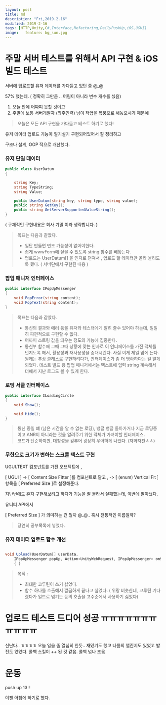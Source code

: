 ```yaml
---
layout: post
title: md
description: "Fri,2019.2.16"
modified: 2019-2-16
tags: [HTTP,Unity,C#,Interface,Refactoring,DailyPushUp,iOS,UGUI]
image:   feature: bg_sun.jpg
---
```





# 주말 서버 테스트를 위해서 API 구현 & iOS 빌드 테스트 

서버에 업로드할 유저 데이터를 가다듬고 있던 중 @_@ 

57% 했는데. ( 정확히 그만큼 .. 어림이 아니라 변수 개수를 셌음)

1. 오늘 안에 어짜피 못할 것이고 
2. 주말에 보통 서버개발자 (외주인력) 님이 작업을 폭풍으로 해놓으시기 때문에 

> 오늘은 모든 API 구현을 가다듬고 테스트 하기로 했다!

유저 데이터 업로드 기능이 얼기설기 구현되어있어서 잘 정리하고 

구조나 설계, OOP 적으로 개선했다. 

### 유저 단일 데이터 
```csharp
public class UserDatum
{

    string Key;
    string TypeString;
    string Value;

    public UserDatum(string key, string type, string value);
    public string GetKey();
    public string GetServerSupportedValueString();  
}
 ```
 ( 구체적인 구현내용은 회사 기밀 이라 생략합니다. )
> 목표는 다음과 같았다. 
> - 일단 만들면 변조 가능성이 없어야한다. 
> - 쉽게 wwwForm에 싣을 수 있도록 string 함수를 빼놓는다. 
> - 업로드는 UserDatum[] 을 인자로 던져서 , 업로드 할 데이터만 골라 올리도록 했다. ( 서버단에서 구현된 내용 )

### 팝업 매니저 인터페이스
```csharp
public interface IPopUpMessenger
{
    void PopError(string content);
    void PopText(string content);
}
```
> 목표는 다음과 같았다.
> - 통신의 결과와 에러 등을 유저와 테스터에게 알려 줄수 있어야 하는데, 일일히 파편적으로 구현할 수 없다.
> - 어짜피 스트링 값을 띄우는 정도의 기능에 집중한다. 
> - 통신부 함수에 그때 그때 상황에 맞는 인자로 이 인터페이스를 가진 객체를 던지도록 해서, 활용성과 재사용성을 증대시킨다. 
사실 이게 제일 맘에 든다.  원래는 추상 클래스로 구현하려다가, 인터페이스가 좀 더 명확하다는 걸 알게 되었다. 
테스트 빌드 용 팝업 매니저에서는 텍스트에 입력 string 계속해서 더해서 지난 로그도 볼 수 있게 한다. 


### 로딩 서클 인터페이스 
```csharp
public interface ILoadingCircle
{
    void Show();

    void Hide();
}
 ```
 > 통신 중일 떄 (남은 시간을 알 수 없는 로딩), 뱅글 뱅글 돌아가거나 지금 로딩중이고 ANR이 아니라는 것을 알려주기 위한 객체가 가져야할 인터페이스.  
 > 코드가 단순하지만, 대칭성을 갖추어 굉장히 우아하게 나왔다. (자화자찬ㅎㅎ)

### 무한으로 크기가 변하는 스크롤 텍스트 구현 

UGUI.TEXT 컴포넌트를 가진 오브젝트에 ,

[ UGUI ] -> [ Content Size Fitter ]를 컴포넌트로 달고 , -> [ (enum) Vertical Fit ] 항목을 [ Preferred Size ]로 설정해준다. 

지난번에도 혼자 구현해보려고 하다가 기능을 잘 몰라서 실패했는데, 이번에 알아냈다. 

유니티 API에서

 [ Preferred Size ] 가 의미하는 건 뭘까 @_@.. 혹시 전통적인 이름일까? 
 
 > 당연히 공부목록에 넣었다. 

### 유저 데이터 업로드 함수 개선 
```csharp

void Upload(UserDatum[] userData,
    IPopUpMessenger popUp, Action<UnityWebRequest, IPopUpMessenger> onSendEvent)
    { }
 ```

> 목적 : 
> - 최대한 코루틴이 쓰기 싫었다. 
> - 함수 하나를 호출해서 깔끔하게 끝나고 싶었다. ( 위랑 비슷한데, 코루틴 기다렸다가 일드로 넘기는 등의 호출을 고수준에서 사용하기 싫었다)

# 업로드 테스트 드디어 성공 ㅠㅠㅠㅠㅠㅠㅠㅠㅠㅠㅠ
신난다..  ㅎㅎㅎㅎ 
오늘 일을 좀 열심히 한듯.. 재밌기도 했고 
나름의 챌린지도 있었고 발전도 있었다. 
콜백 스킬이 ++ 된 것 같음. 콜백 넘나 조음 


# 운동

push up 13 ! 

이젠 아침에 하기로 했다. 